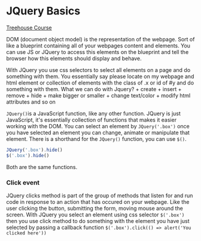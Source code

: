 # JQuery Basics

[Treehouse Course](https://teamtreehouse.com/library/what-is-jquery)

DOM (document object model) is the representation of the webpage. Sort of like a blueprint containing all of your webpages content and elements. You can use JS or JQuery to access this elements on the blueprint and tell the browser how this elements should display and behave. 

With JQuery you use css selectors to select all elements on a page and do something with them. You essentially say please locate on my webpage and html element or collection of elements with the class of .x or id of #y and do something with them. What we can do with Jquery?
    + create
    + insert
    + remove
    + hide
    + make bigger or smaller
    + change text/color
    + modify html attributes and so on

`JQuery()`is a JavaScript function, like any other function. JQuery is just JavaScript, it's essentially collection of functions that makes it easier working with the DOM. You can select an element by `JQuery('.box')` once you have selected an element you can change, animate or manipulate that element. There is a shorthand for the `JQuery()` function, you can use `$()`.

```js
JQuery('.box').hide()
$('.box').hide() 
``` 
Both are the same functions.

### Click event

JQuery clicks method is part of the group of methods that listen for and run code in response to an action that has occured on your webpage. Like the user clicking the button, submitting the form, moving mouse around the screen. With JQuery you select an element using css selector `$('.box')` then you use click method to do something with the element you have just selected by passing a callback function `$('.box').click(() => alert('You clicked here'))`